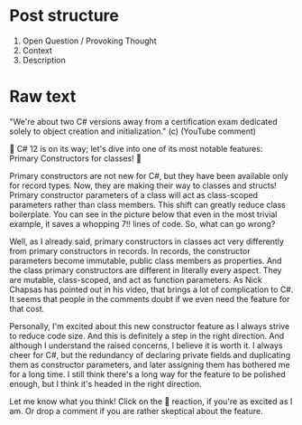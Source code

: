 # Post structure

1. Open Question / Provoking Thought
2. Context
3. Description

# Raw text

"We're about two C# versions away from a certification exam dedicated solely to object creation and initialization." (c) (YouTube comment)

🚀 C# 12 is on its way; let's dive into one of its most notable features: Primary Constructors for classes! 🎉

Primary constructors are not new for C#, but they have been available only for record types. Now, they are making their way to classes and structs! Primary constructor parameters of a class will act as class-scoped parameters rather than class members. This shift can greatly reduce class boilerplate. You can see in the picture below that even in the most trivial example, it saves a whopping 7!! lines of code. So, what can go wrong?

Well, as I already said, primary constructors in classes act very differently from primary constructors in records. In records, the constructor parameters become immutable, public class members as properties. And the class primary constructors are different in literally every aspect. They are mutable, class-scoped, and act as function parameters. As Nick Chapsas has pointed out in his video, that brings a lot of complication to C#. It seems that people in the comments doubt if we even need the feature for that cost.

Personally, I'm excited about this new constructor feature as I always strive to reduce code size. And this is definitely a step in the right direction. And although I understand the raised concerns, I believe it is worth it. I always cheer for C#, but the redundancy of declaring private fields and duplicating them as constructor parameters, and later assigning them has bothered me for a long time. I still think there's a long way for the feature to be polished enough, but I think it's headed in the right direction.

Let me know what you think! Click on the 👏 reaction, if you're as excited as I am. Or drop a comment if you are rather skeptical about the feature.